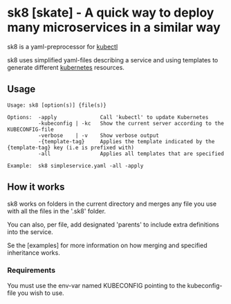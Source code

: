 # sk8 [skate] - A quick way to deploy many microservices in a similar way

sk8 is a yaml-preprocessor for [kubectl][kctl]

sk8 uses simplified yaml-files describing a service and using templates to generate different [kubernetes][k8] resources.

## Usage
```
Usage: sk8 [option(s)] {file(s)}

Options:  -apply              Call 'kubectl' to update Kubernetes
          -kubeconfig | -kc   Show the current server according to the KUBECONFIG-file
          -verbose    | -v    Show verbose output
          -{template-tag}     Applies the template indicated by the {template-tag} key (i.e is prefixed with)
          -all                Applies all templates that are specified

Example:  sk8 simpleservice.yaml -all -apply
```

## How it works

sk8 works on folders in the current directory and merges any file you use with all the files in the '.sk8' folder.

You can also, per file, add designated 'parents' to include extra definitions into the service.

Se the [examples] for more information on how merging and specified inheritance works.

### Requirements

You must use the env-var named KUBECONFIG pointing to the kubeconfig-file you wish to use.


[k8]: https://github.com/kubernetes/kubernetes
[kctl]: https://github.com/kubernetes/kubectl